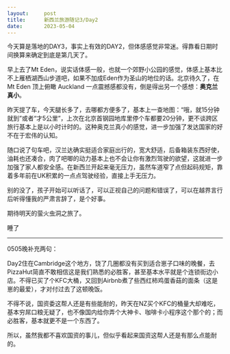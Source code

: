 ```yaml
---
layout:     post
title:      新西兰旅游随记3/Day2
date:       2023-05-04
---
```


今天算是落地的DAY3，事实上有效的DAY2，但体感感觉非常迷。得靠看日期时间换算来确定到底是第几天了。

早上去了Mt Eden，说实话体感一般，也就一个郊野小公园的感觉，体感上基本比不上雁栖湖西山步道吧，如果不加成Eden作为圣山的地位的话。北京待久了，在Mt Eden 顶上俯瞰 Auckland 一点震撼感都没有，倒是得出另一个感想：**奥克兰真小**。

昨天提了车，今天腿长多了，去哪都方便多了，基本上一查地图：“哦，就15分钟就到”或者“才5公里”，上次在北京首钢园地库里停个车都要20分钟，更不谈跨区旅行基本上是以小时计时的。这种奥克兰真小的感觉，进一步加强了发达国家的好不在于宏伟的认知。

随口说了句车吧，汉兰达确实挺适合家庭出行的，宽大舒适，后备箱装东西好使，油耗也还凑合，肉了吧唧的动力基本上也不会让你有激烈驾驶的欲望，这就进一步加强了家人都安全感。在新西兰开起来毫无压力，虽然车道窄了点但起码规矩，靠着多年前在UK积累的一点点驾驶经验，直接上手无压力。

别的没了，孩子开始可以听话了，可以正视自己的问题和错误了，可以在越界言行后听得懂我的严肃言辞了，是个好事。

期待明天的萤火虫洞之旅了。

睡了


---

0505晚补充两句：

Day2住在Cambridge这个地方，饶了几圈都没有买到适合崽子口味的晚餐，去PizzaHut简直不敢相信这是我们熟悉的必胜客，甚至基本水平就是个连锁街边小店。不得已买了个KFC大桶，又回到Airbnb煮了些西红柿鸡蛋香菇的面条（这是崽的最爱），才对付过去了这顿晚饭。

不得不说，国资委这帮人还是有些能耐的，昨天在NZ买个KFC的桶量大却难吃，基本穷屌口粮无疑了，也不像国内给你弄个大神卡、咖啡卡小程序这个那个的；而必胜客，基本就更不是一个东西了。

所以，虽然我都不喜欢国资的事儿，但似乎看起来国资这帮人还是有那么点能耐的。
